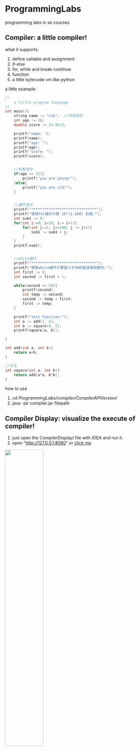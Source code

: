 # ProgrammingLabs
programming labs in se courses



## Compiler: a little compiler!
what it supports:  
1. define valiable and assignment
2. if-else
3. for, while and break-continue
4. function
5. a little bytecode vm like python

a little example:
```c
/*
    a little program language
*/
int main(){
    string name := "cxk";  //声明语句
    int age := 20;
    double score := 23.5E+2;

    printf("name: ");
    printf(name);
    printf("age: ");
    printf(age);
    printf("score: ");
    printf(score);


    //判断语句
    if(age <= 22){
        printf("you are young!");
    }else{
        printf("you are old!");
    }


    //循环语句
    printf("******************************");
    printf("使用for循环计算 10*(1-100) 的值:");
    int sum1 := 0;
    for(int i:=0; i<10; i:= i+1){
        for(int j:=1; j<=100; j := j+1){
            sum1 := sum1 + j;
        }
    }
    printf(sum1);


    //while循环
    printf("******************************");
    printf("使用while循环计算值小于50的斐波那契数列:");
    int first := 0;
    int second := first + 1;

    while(second <= 50){
        printf(second);
        int temp := second;
        second := temp + first;
        first := temp;
    }

    printf("test function:");
    int a := add(1, 2);
    int b := square(0, 2);
    printf(square(a, b));

}

int add(int a, int b){
    return a+b;
}

//平方
int square(int a, int b){
    return add(a*a, b*b);
}

``` 

how to use  
1. cd *ProgrammingLabs/compiler/CompilerAPIVersion/*
2. java -jar compiler.jar filepath






## Compiler Display: visualize the execute of compiler!

1. just open the CompilerDisplay/  file with IDEA and run it.
2. open "http://127.0.0.1:8080" or [click me](http:127.0.0.1:8080)
   

<img src="https://github.com/lambdafate/ProgrammingLabs/images/compiler.png" width="50%">